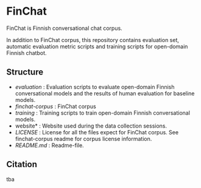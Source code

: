 # FinChat

FinChat is Finnish conversational chat corpus.

In addition to FinChat corpus, this repository contains evaluation set, automatic evaluation metric scripts and training scripts for open-domain Finnish chatbot.

## Structure
- *evaluation* : Evaluation scripts to evaluate open-domain Finnish conversational models and the results of human evaluation for baseline models.
- *finchat-corpus* : FinChat corpus
- *training* : Training scripts to train open-domain Finnish conversational models.
- website* : Website used during the data collection sessions.
- *LICENSE* : License for all the files expect for FinChat corpus. See finchat-corpus readme for corpus license information.
- *README.md* : Readme-file.

## Citation
tba

